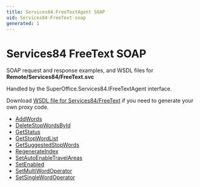 ```yaml
---
title: Services84.FreeTextAgent SOAP
uid: Services84-FreeText-soap
generated: 1
---
```


# Services84 FreeText SOAP

SOAP request and response examples, and WSDL files for **Remote/Services84/FreeText.svc**

Handled by the <see cref="T:SuperOffice.Services84.IFreeTextAgent">SuperOffice.Services84.IFreeTextAgent</see> interface.

Download [WSDL file for Services84/FreeText](../Services84-FreeText.md) if you need to generate your own proxy code.

* [AddWords](AddWords.md)
* [DeleteStopWordsById](DeleteStopWordsById.md)
* [GetStatus](GetStatus.md)
* [GetStopWordList](GetStopWordList.md)
* [GetSuggestedStopWords](GetSuggestedStopWords.md)
* [RegenerateIndex](RegenerateIndex.md)
* [SetAutoEnableTravelAreas](SetAutoEnableTravelAreas.md)
* [SetEnabled](SetEnabled.md)
* [SetMultiWordOperator](SetMultiWordOperator.md)
* [SetSingleWordOperator](SetSingleWordOperator.md)
